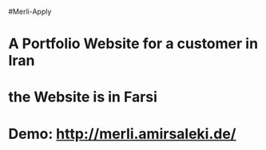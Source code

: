 #Merli-Apply

# A Portfolio Website for a customer in Iran

# the Website is in Farsi

# Demo: http://merli.amirsaleki.de/
